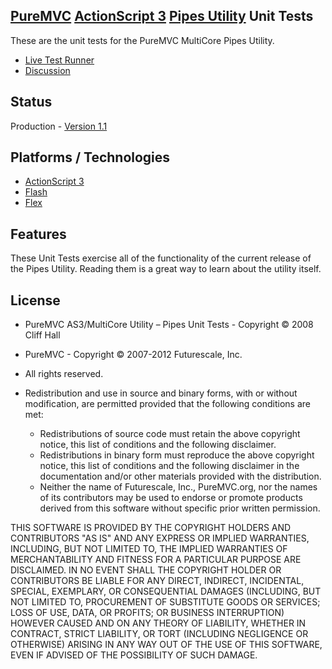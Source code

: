 ## [PureMVC](http://puremvc.github.com/) [ActionScript 3](https://github.com/PureMVC/puremvc-as3-multicore-framework/wiki) [Pipes Utility](https://github.com/PureMVC/puremvc-as3-util-pipes/wiki) Unit Tests
These are the unit tests for the PureMVC MultiCore Pipes Utility.

* [Live Test Runner](http://darkstar.puremvc.org/content_header.html?url=http://puremvc.org/pages/demos/AS3/Utility_AS3_MultiCore_Pipes_UnitTests/&desc=PureMVC%20MultiCore%20Docs%20AS3%20Pipes%20Utility%20Unit%20Tests)
* [Discussion](http://forums.puremvc.org/index.php?topic=457.0)

## Status
Production - [Version 1.1](https://github.com/PureMVC/puremvc-as3-util-pipes-unittests/blob/master/VERSION)

## Platforms / Technologies
* [ActionScript 3](http://en.wikipedia.org/wiki/ActionScript)
* [Flash](http://en.wikipedia.org/wiki/Adobe_flash)
* [Flex](http://en.wikipedia.org/wiki/Adobe_Flex)

## Features
These Unit Tests exercise all of the functionality of the current release of the Pipes Utility. Reading them is a great way to learn about the utility itself.

## License
* PureMVC AS3/MultiCore Utility – Pipes Unit Tests - Copyright © 2008 Cliff Hall
* PureMVC - Copyright © 2007-2012 Futurescale, Inc.
* All rights reserved.

* Redistribution and use in source and binary forms, with or without modification, are permitted provided that the following conditions are met:

  * Redistributions of source code must retain the above copyright notice, this list of conditions and the following disclaimer.
  * Redistributions in binary form must reproduce the above copyright notice, this list of conditions and the following disclaimer in the documentation and/or other materials provided with the distribution.
  * Neither the name of Futurescale, Inc., PureMVC.org, nor the names of its contributors may be used to endorse or promote products derived from this software without specific prior written permission.

THIS SOFTWARE IS PROVIDED BY THE COPYRIGHT HOLDERS AND CONTRIBUTORS "AS IS" AND ANY EXPRESS OR IMPLIED WARRANTIES, INCLUDING, BUT NOT LIMITED TO, THE IMPLIED WARRANTIES OF MERCHANTABILITY AND FITNESS FOR A PARTICULAR PURPOSE ARE DISCLAIMED. IN NO EVENT SHALL THE COPYRIGHT HOLDER OR CONTRIBUTORS BE LIABLE FOR ANY DIRECT, INDIRECT, INCIDENTAL, SPECIAL, EXEMPLARY, OR CONSEQUENTIAL DAMAGES (INCLUDING, BUT NOT LIMITED TO, PROCUREMENT OF SUBSTITUTE GOODS OR SERVICES; LOSS OF USE, DATA, OR PROFITS; OR BUSINESS INTERRUPTION) HOWEVER CAUSED AND ON ANY THEORY OF LIABILITY, WHETHER IN CONTRACT, STRICT LIABILITY, OR TORT (INCLUDING NEGLIGENCE OR OTHERWISE) ARISING IN ANY WAY OUT OF THE USE OF THIS SOFTWARE, EVEN IF ADVISED OF THE POSSIBILITY OF SUCH DAMAGE.